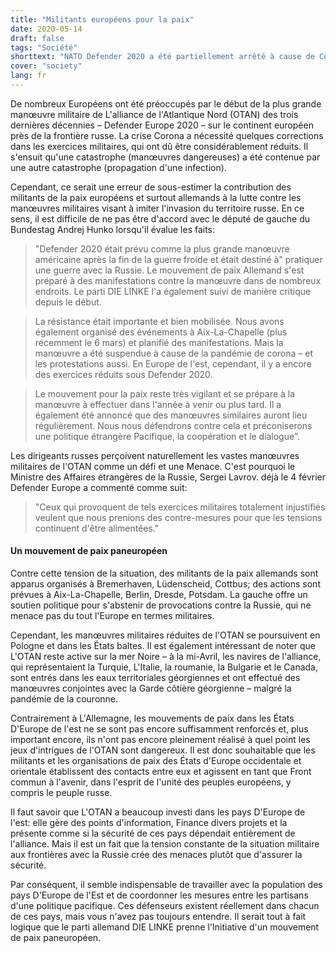 ```yaml
---
title: "Militants européens pour la paix"
date: 2020-05-14
draft: false
tags: "Société"
shorttext: "NATO Defender 2020 a été partiellement arrêté à cause de Corona. Mais le mouvement pour la paix y a sa part. Pour renforcer le mouvement, ceux-ci doivent réseauter."
cover: "society"
lang: fr
---
```


De nombreux Européens ont été préoccupés par le début de la plus grande manœuvre militaire de L'alliance de l'Atlantique Nord (OTAN) des trois dernières décennies – Defender Europe 2020 – sur le continent européen près de la frontière russe. La crise Corona a nécessité quelques corrections dans les exercices militaires, qui ont dû être considérablement réduits. Il s'ensuit qu'une catastrophe (manœuvres dangereuses) a été contenue par une autre catastrophe (propagation d'une infection).

Cependant, ce serait une erreur de sous-estimer la contribution des militants de la paix européens et surtout allemands à la lutte contre les manœuvres militaires visant à imiter l'invasion du territoire russe. En ce sens, il est difficile de ne pas être d'accord avec le député de gauche du Bundestag Andrej Hunko lorsqu'il évalue les faits:

> "Defender 2020 était prévu comme la plus grande manœuvre américaine après la fin de la guerre froide et était destiné à" pratiquer une guerre avec la Russie. Le mouvement de paix Allemand s'est préparé à des manifestations contre la manœuvre dans de nombreux endroits. Le parti DIE LINKE l'a également suivi de manière critique depuis le début.

> La résistance était importante et bien mobilisée. Nous avons également organisé des événements à Aix-La-Chapelle (plus récemment le 6 mars) et planifié des manifestations. Mais la manœuvre a été suspendue à cause de la pandémie de corona – et les protestations aussi. En Europe de l'est, cependant, il y a encore des exercices réduits sous Defender 2020.

> Le mouvement pour la paix reste très vigilant et se prépare à la manœuvre à effectuer dans l'année à venir ou plus tard. Il a également été annoncé que des manœuvres similaires auront lieu régulièrement. Nous nous défendrons contre cela et préconiserons une politique étrangère Pacifique, la coopération et le dialogue".

Les dirigeants russes perçoivent naturellement les vastes manœuvres militaires de l'OTAN comme un défi et une Menace. C'est pourquoi le Ministre des Affaires étrangères de la Russie, Sergei Lavrov. déjà le 4 février Defender Europe a commenté comme suit:

> "Ceux qui provoquent de tels exercices militaires totalement injustifiés veulent que nous prenions des contre-mesures pour que les tensions continuent d'être alimentées."

#### Un mouvement de paix paneuropéen

Contre cette tension de la situation, des militants de la paix allemands sont apparus organisés à Bremerhaven, Lüdenscheid, Cottbus; des actions sont prévues à Aix-La-Chapelle, Berlin, Dresde, Potsdam. La gauche offre un soutien politique pour s'abstenir de provocations contre la Russie, qui ne menace pas du tout l'Europe en termes militaires.

Cependant, les manœuvres militaires réduites de l'OTAN se poursuivent en Pologne et dans les États baltes. Il est également intéressant de noter que L'OTAN reste active sur la mer Noire – à la mi-Avril, les navires de l'alliance, qui représentaient la Turquie, L'Italie, la roumanie, la Bulgarie et le Canada, sont entrés dans les eaux territoriales géorgiennes et ont effectué des manœuvres conjointes avec la Garde côtière géorgienne – malgré la pandémie de la couronne.

Contrairement à L'Allemagne, les mouvements de paix dans les États D'Europe de l'est ne se sont pas encore suffisamment renforcés et, plus important encore, ils n'ont pas encore pleinement réalisé à quel point les jeux d'intrigues de l'OTAN sont dangereux. Il est donc souhaitable que les militants et les organisations de paix des États d'Europe occidentale et orientale établissent des contacts entre eux et agissent en tant que Front commun à l'avenir, dans l'esprit de l'unité des peuples européens, y compris le peuple russe.

Il faut savoir que L'OTAN a beaucoup investi dans les pays D'Europe de l'est: elle gère des points d'information, Finance divers projets et la présente comme si la sécurité de ces pays dépendait entièrement de l'alliance. Mais il est un fait que la tension constante de la situation militaire aux frontières avec la Russie crée des menaces plutôt que d'assurer la sécurité.

Par conséquent, il semble indispensable de travailler avec la population des pays D'Europe de l'Est et de coordonner les mesures entre les partisans d'une politique pacifique. Ces défenseurs existent réellement dans chacun de ces pays, mais vous n'avez pas toujours entendre. Il serait tout à fait logique que le parti allemand DIE LINKE prenne l'Initiative d'un mouvement de paix paneuropéen.
